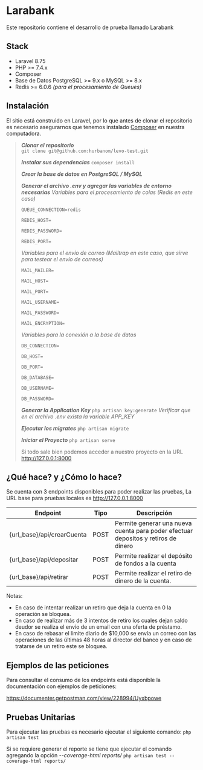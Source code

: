 # Larabank
Este repositorio contiene el desarrollo de prueba llamado Larabank

## Stack

 - Laravel 8.75
 - PHP >= 7.4.x
 - Composer
 - Base de Datos PostgreSQL >= 9.x o MySQL >= 8.x
 - Redis >= 6.0.6 *(para el procesamiento de Queues)*

## Instalación

El sitio está construido en Laravel, por lo que antes de clonar el repositorio es necesario asegurarnos que tenemos instalado [Composer](https://getcomposer.org/) en nuestra computadora.

>    ***Clonar el repositorio***   
>    ``` git clone git@github.com:hurbanom/levo-test.git ```
>    
>    ***Instalar sus dependencias***
>    `composer install`
>    
>    ***Crear la base de datos en PostgreSQL / MySQL***
>    
>    ***Generar el archivo .env y agregar las variables de entorno necesarias***
>    *Variables para el procesamiento de colas (Redis en este caso)*
>
>    `QUEUE_CONNECTION=redis`
>
>    `REDIS_HOST=`
>
>    `REDIS_PASSWORD=`
>
>    `REDIS_PORT=`
>
>    
>    *Variables para el envío de correo (Mailtrap en este caso, que sirve para testear el envío de correos)*
>
>    `MAIL_MAILER=`
>
>    `MAIL_HOST=`
>
>    `MAIL_PORT=`
>
>    `MAIL_USERNAME=`
>
>    `MAIL_PASSWORD=`
>
>    `MAIL_ENCRYPTION=`
>     
>    *Variables para la conexión a la base de datos*
>    
>    `DB_CONNECTION=`
>    
>    `DB_HOST=`
>    
>    `DB_PORT=`
>    
>    `DB_DATABASE=`
>    
>    `DB_USERNAME=`
>    
>    `DB_PASSWORD=`
>    
>   ***Generar la Application Key***
>    `php artisan key:generate`
>    *Verificar que en el archivo .env exista la variable APP_KEY*   
>    
>    ***Ejecutar los migrates***
>    `php artisan migrate`
>
> ***Iniciar el Proyecto***
>  `php artisan serve`
>  
>  Si todo sale bien podemos acceder a nuestro proyecto en   la URL http://127.0.0.1:8000

## ¿Qué hace? y ¿Cómo lo hace?

Se cuenta con 3 endpoints disponibles para poder realizar las pruebas, La URL base para pruebas locales es http://127.0.0.1:8000

| Endpoint | Tipo | Descripción |
|--|--|--|
|{url_base}/api/crearCuenta  | POST | Permite generar una nueva cuenta para poder efectuar depositos y retiros de dinero  |
|{url_base}/api/depositar  | POST | Permite realizar el depósito de fondos a la cuenta  |
|{url_base}/api/retirar | POST | Permite realizar el retiro de dinero de la cuenta.|

Notas:
- En caso de intentar realizar un retiro que deja la cuenta en 0 la operación se bloquea.
- En caso de realizar más de 3 intentos de retiro los cuales dejan saldo deudor se realiza el envío de un email con una oferta de préstamo.
- En caso de rebasar el limite diario de $10,000 se envía un correo con las operaciones de las últimas 48 horas al director del banco y en caso de tratarse de un retiro este se bloquea.

## Ejemplos de las peticiones

Para consultar el consumo de los endpoints está disponible la documentación con ejemplos de peticiones:

https://documenter.getpostman.com/view/228994/Uyxbpowe

## Pruebas Unitarias

Para ejecutar las pruebas es necesario ejecutar el siguiente comando:
`php artisan test`

Si se requiere generar el reporte se tiene que ejecutar el comando agregando la opción  *--coverage-html reports/*
`php artisan test --coverage-html reports/`
